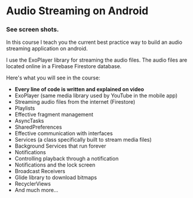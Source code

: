 

<h1>Audio Streaming on Android</h1>
<h3>See screen shots.</h3>

<p>In this course I teach you the current best practice way to build an audio streaming application on android.</p>

<p>I use the ExoPlayer library for streaming the audio files. The audio files are located online in a Firebase Firestore database. </p>

<p>Here's what you will see in the course:</p>
<ul>
<li><strong>Every line of code is written and explained on video</strong></li>
<li>ExoPlayer (same media library used by YouTube in the mobile app)</li>
<li>Streaming audio files from the internet (Firestore)</li>
<li>Playlists</li>
<li>Effective fragment management</li>
<li>AsyncTasks</li>
<li>SharedPreferences</li>
<li>Effective communication with interfaces</li>
<li>Services (a class specifically built to stream media files)</li>
<li>Background Services that run forever</li>
<li>Notifications</li>
<li>Controlling playback through a notification</li>
<li>Notifications and the lock screen</li>
<li>Broadcast Receivers</li>
<li>Glide library to download bitmaps</li>
<li>RecyclerViews</li>
<li>And much more...</li>
</ul>
<br>
